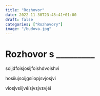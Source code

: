 ```yaml
---
title: "Rozhovor"
date: 2022-11-30T23:45:41+01:00
draft: false
categories: ["Rozhovory"]
image: "/budova.jpg"
---
```


# Rozhovor s _________

soijdfoisjosijfoishdvoishvi

hosíiujsoijgsíiopjsvjosjvi

viosjvsiíjvéísjvsjvsvjéí
